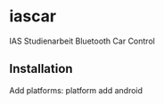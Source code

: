 iascar
======

IAS Studienarbeit Bluetooth Car Control

## Installation

Add platforms:
platform add android
